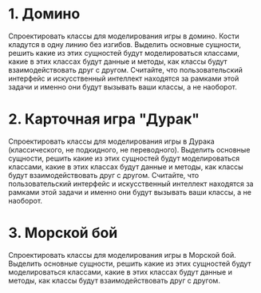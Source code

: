 # 1. Домино
Спроектировать классы для моделирования игры в домино. Кости кладутся в одну линию без изгибов.
Выделить основные сущности, решить какие из этих сущностей будут моделироваться классами, какие в этих классах будут данные и методы, как классы будут взаимодействовать друг с другом.
Считайте, что пользовательский интерфейс и искусственный интеллект находятся за рамками этой задачи и именно они будут вызывать ваши классы, а не наоборот.
#
# 2. Карточная игра "Дурак"
Спроектировать классы для моделирования игры в Дурака (классического, не подкидного, не переводного). 
Выделить основные сущности, решить какие из этих сущностей будут моделироваться классами, какие в этих классах будут данные и методы, как классы будут взаимодействовать друг с другом.
Считайте, что пользовательский интерфейс и искусственный интеллект находятся за рамками этой задачи и именно они будут вызывать ваши классы, а не наоборот.
#
# 3. Морской бой
Спроектировать классы для моделирования игры в Морской бой.
Выделить основные сущности, решить какие из этих сущностей будут моделироваться классами, какие в этих классах будут данные и методы, как классы будут взаимодействовать друг с другом.
